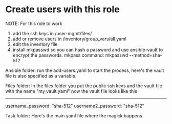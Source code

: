 # Create users with this role
NOTE: For this role to work
1. add the ssh keys in /user-mgmt/files/
2. add or remove users in /inventory/group_vars/all.yaml
3. edit the inventory file
4. install mkpasswd so you can hash a password and use ansible-vault to encrypt the passwords. 
mkpass command: mkpasswd --method=sha-512

Ansible folder: 
run the add-users.yaml to start the process, here's the vault file is also specified as a variable. 

Files folder:
In the files folder you put the public ssh keys and the vault file with the name "my_vault.yaml" now the vault file looks like this

---
username_password: "sha-512"
username2_password: "sha-512"

Task folder: 
Here's the main yaml file where the magick happens



